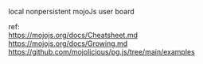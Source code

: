 local nonpersistent mojoJs user board

ref:<br />
https://mojojs.org/docs/Cheatsheet.md<br />
https://mojojs.org/docs/Growing.md<br />
https://github.com/mojolicious/pg.js/tree/main/examples
